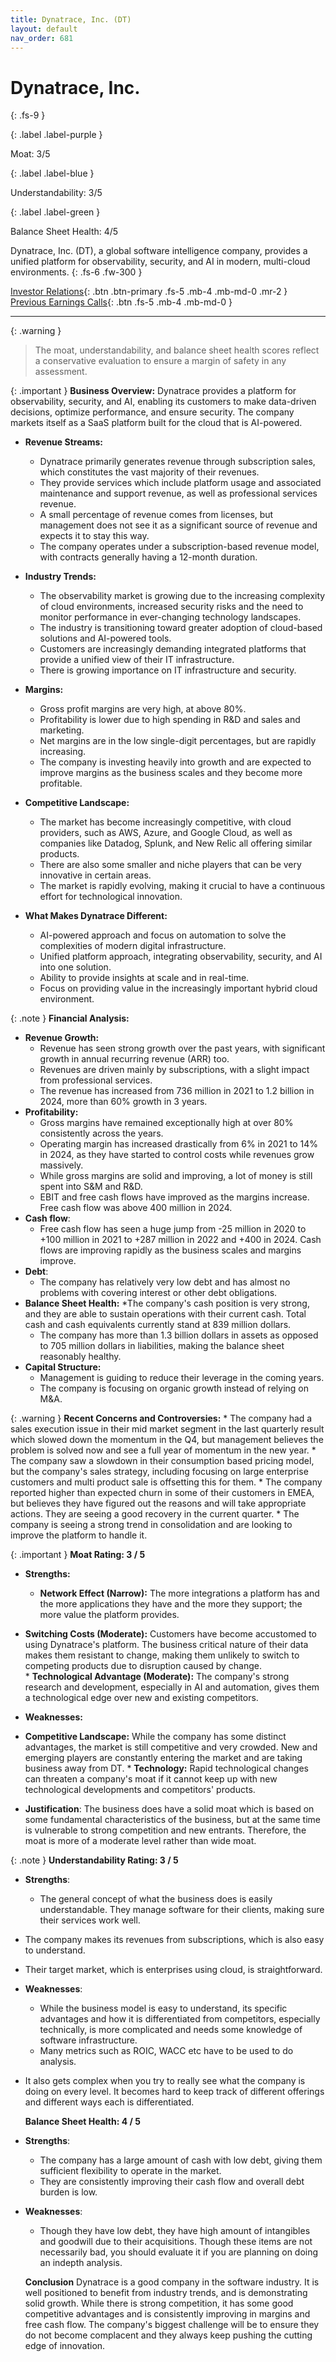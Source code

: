 ```yaml
---
title: Dynatrace, Inc. (DT)
layout: default
nav_order: 681
---
```


# Dynatrace, Inc.
{: .fs-9 }

{: .label .label-purple }

Moat: 3/5

{: .label .label-blue }

Understandability: 3/5

{: .label .label-green }

Balance Sheet Health: 4/5

Dynatrace, Inc. (DT), a global software intelligence company, provides a unified platform for observability, security, and AI in modern, multi-cloud environments.
{: .fs-6 .fw-300 }

[Investor Relations](https://www.google.com/search?q=DT+investor+relations){: .btn .btn-primary .fs-5 .mb-4 .mb-md-0 .mr-2 }
[Previous Earnings Calls](https://discountingcashflows.com/company/DT/transcripts/){: .btn .fs-5 .mb-4 .mb-md-0 }

---

{: .warning }
>The moat, understandability, and balance sheet health scores reflect a conservative evaluation to ensure a margin of safety in any assessment.



{: .important }
**Business Overview:**
Dynatrace provides a platform for observability, security, and AI, enabling its customers to make data-driven decisions, optimize performance, and ensure security. The company markets itself as a SaaS platform built for the cloud that is AI-powered.

*   **Revenue Streams:**
    *   Dynatrace primarily generates revenue through subscription sales, which constitutes the vast majority of their revenues.
    *   They provide services which include platform usage and associated maintenance and support revenue, as well as professional services revenue.
    *   A small percentage of revenue comes from licenses, but management does not see it as a significant source of revenue and expects it to stay this way.
    *   The company operates under a subscription-based revenue model, with contracts generally having a 12-month duration.
*   **Industry Trends:**

    *   The observability market is growing due to the increasing complexity of cloud environments, increased security risks and the need to monitor performance in ever-changing technology landscapes. 
    *   The industry is transitioning toward greater adoption of cloud-based solutions and AI-powered tools. 
    *   Customers are increasingly demanding integrated platforms that provide a unified view of their IT infrastructure.
    *   There is growing importance on IT infrastructure and security.

*   **Margins:**
    *   Gross profit margins are very high, at above 80%.
    *   Profitability is lower due to high spending in R&D and sales and marketing.
    *   Net margins are in the low single-digit percentages, but are rapidly increasing.
    *  The company is investing heavily into growth and are expected to improve margins as the business scales and they become more profitable.
*   **Competitive Landscape:**

    *   The market has become increasingly competitive, with cloud providers, such as AWS, Azure, and Google Cloud, as well as companies like Datadog, Splunk, and New Relic all offering similar products.
    *   There are also some smaller and niche players that can be very innovative in certain areas.
    *   The market is rapidly evolving, making it crucial to have a continuous effort for technological innovation.

*   **What Makes Dynatrace Different:**
    *   AI-powered approach and focus on automation to solve the complexities of modern digital infrastructure.
    *   Unified platform approach, integrating observability, security, and AI into one solution.
    *   Ability to provide insights at scale and in real-time. 
    *   Focus on providing value in the increasingly important hybrid cloud environment.

{: .note }
**Financial Analysis:**

*   **Revenue Growth:** 
    *   Revenue has seen strong growth over the past years, with significant growth in annual recurring revenue (ARR) too.
    *   Revenues are driven mainly by subscriptions, with a slight impact from professional services.
    *  The revenue has increased from 736 million in 2021 to 1.2 billion in 2024, more than 60% growth in 3 years.
*   **Profitability:** 
    *   Gross margins have remained exceptionally high at over 80% consistently across the years.
    *   Operating margin has increased drastically from 6% in 2021 to 14% in 2024, as they have started to control costs while revenues grow massively.
    *   While gross margins are solid and improving, a lot of money is still spent into S&M and R&D. 
    *  EBIT and free cash flows have improved as the margins increase. Free cash flow was above 400 million in 2024.
*  **Cash flow**:
     *  Free cash flow has seen a huge jump from -25 million in 2020 to +100 million in 2021 to +287 million in 2022 and +400 in 2024. Cash flows are improving rapidly as the business scales and margins improve.
*  **Debt**:
      *  The company has relatively very low debt and has almost no problems with covering interest or other debt obligations.
*   **Balance Sheet Health:**
     *The company's cash position is very strong, and they are able to sustain operations with their current cash. Total cash and cash equivalents currently stand at 839 million dollars.
    *  The company has more than 1.3 billion dollars in assets as opposed to 705 million dollars in liabilities, making the balance sheet reasonably healthy.
*   **Capital Structure:** 
    *   Management is guiding to reduce their leverage in the coming years.
    *   The company is focusing on organic growth instead of relying on M&A.

{: .warning }
**Recent Concerns and Controversies:**
    *  The company had a sales execution issue in their mid market segment in the last quarterly result which slowed down the momentum in the Q4, but management believes the problem is solved now and see a full year of momentum in the new year.
    *  The company saw a slowdown in their consumption based pricing model, but the company's sales strategy, including focusing on large enterprise customers and multi product sale is offsetting this for them.
    *  The company reported higher than expected churn in some of their customers in EMEA, but believes they have figured out the reasons and will take appropriate actions. They are seeing a good recovery in the current quarter. 
    *  The company is seeing a strong trend in consolidation and are looking to improve the platform to handle it.

{: .important }
**Moat Rating: 3 / 5**

*   **Strengths:**
    *   **Network Effect (Narrow):** The more integrations a platform has and the more applications they have and the more they support; the more value the platform provides.
   * **Switching Costs (Moderate):** Customers have become accustomed to using Dynatrace's platform. The business critical nature of their data makes them resistant to change, making them unlikely to switch to competing products due to disruption caused by change.  
    *   **Technological Advantage (Moderate):** The company's strong research and development, especially in AI and automation, gives them a technological edge over new and existing competitors.

*   **Weaknesses:**
   * **Competitive Landscape:** While the company has some distinct advantages, the market is still competitive and very crowded. New and emerging players are constantly entering the market and are taking business away from DT.
    *   **Technology:** Rapid technological changes can threaten a company's moat if it cannot keep up with new technological developments and competitors' products. 

*   **Justification**:
     The business does have a solid moat which is based on some fundamental characteristics of the business, but at the same time is vulnerable to strong competition and new entrants. Therefore, the moat is more of a moderate level rather than wide moat.

{: .note }
**Understandability Rating: 3 / 5**
*  **Strengths**:
    * The general concept of what the business does is easily understandable. They manage software for their clients, making sure their services work well.
  * The company makes its revenues from subscriptions, which is also easy to understand.
  * Their target market, which is enterprises using cloud, is straightforward.
* **Weaknesses**:
  * While the business model is easy to understand, its specific advantages and how it is differentiated from competitors, especially technically, is more complicated and needs some knowledge of software infrastructure.
   * Many metrics such as ROIC, WACC etc have to be used to do analysis.
 * It also gets complex when you try to really see what the company is doing on every level. It becomes hard to keep track of different offerings and different ways each is differentiated.

   **Balance Sheet Health: 4 / 5**
*  **Strengths**:
    *  The company has a large amount of cash with low debt, giving them sufficient flexibility to operate in the market.
    *  They are consistently improving their cash flow and overall debt burden is low.
*  **Weaknesses**:
    *    Though they have low debt, they have high amount of intangibles and goodwill due to their acquisitions.
      Though these items are not necessarily bad, you should evaluate it if you are planning on doing an indepth analysis.
      
   **Conclusion**
    Dynatrace is a good company in the software industry. It is well positioned to benefit from industry trends, and is demonstrating solid growth. While there is strong competition, it has some good competitive advantages and is consistently improving in margins and free cash flow. The company's biggest challenge will be to ensure they do not become complacent and they always keep pushing the cutting edge of innovation.